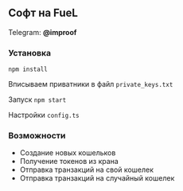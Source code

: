 ## Софт на FueL

Telegram: **@improof**

### Установка

`npm install`

Вписываем приватники в файл `private_keys.txt`

Запуск `npm start`

Настройки `config.ts`

### Возможности

* Создание новых кошельков
* Получение токенов из крана
* Отправка транзакций на свой кошелек
* Отправка транзакций на случайный кошелек
